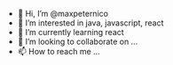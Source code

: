 - 👋 Hi, I’m @maxpeternico
- 👀 I’m interested in java, javascript, react
- 🌱 I’m currently learning react
- 💞️ I’m looking to collaborate on ...
- 📫 How to reach me ...

<!---
maxpeternico/maxpeternico is a ✨ special ✨ repository because its `README.md` (this file) appears on your GitHub profile.
You can click the Preview link to take a look at your changes.
--->
